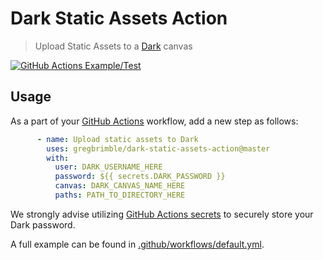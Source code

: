 # Dark Static Assets Action

> Upload Static Assets to a [Dark](https://darklang.com/) canvas

[![GitHub Actions Example/Test](https://github.com/GregBrimble/dark-static-assets-action/workflows/Example/Test/badge.svg)](https://github.com/GregBrimble/dark-static-assets-action/actions?query=workflow%3AExample%2FTest)

## Usage

As a part of your [GitHub Actions](https://github.com/features/actions) workflow, add a new step as follows:

```yml
      - name: Upload static assets to Dark
        uses: gregbrimble/dark-static-assets-action@master
        with:
          user: DARK_USERNAME_HERE
          password: ${{ secrets.DARK_PASSWORD }}
          canvas: DARK_CANVAS_NAME_HERE
          paths: PATH_TO_DIRECTORY_HERE
```

We strongly advise utilizing [GitHub Actions secrets](https://help.github.com/en/actions/automating-your-workflow-with-github-actions/creating-and-using-encrypted-secrets) to securely store your Dark password.

A full example can be found in [.github/workflows/default.yml](https://github.com/GregBrimble/dark-static-assets-action/blob/master/.github/workflows/default.yml).
